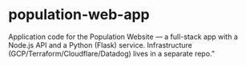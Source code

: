 # population-web-app
Application code for the Population Website — a full-stack app with a Node.js API and a Python (Flask) service. Infrastructure (GCP/Terraform/Cloudflare/Datadog) lives in a separate repo.”
